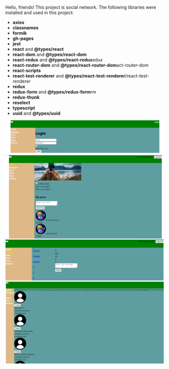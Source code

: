 Hello, friends!
This project is social network. The following libraries were installed and used in this project:

- **axios** 
- **classnames**
- **formik**
- **gh-pages**
- **jest**
- **react** and **@types/react**
- **react-dom** and **@types/react-dom**
- **react-redux** and **@types/react-redux**edux
- **react-router-dom** and **@types/react-router-dom**act-router-dom
- **react-scripts** 
- **react-test-renderer** and **@types/react-test-renderer**/react-test-renderer
- **redux**
- **redux-form** and **@types/redux-form**rm
- **redux-thunk**
- **reselect**
- **typescript** 
- **uuid** and **@types/uuid**


![](src/assets/images/screenshots/login.png)
![](src/assets/images/screenshots/profile.png)
![](src/assets/images/screenshots/messages.png)
![](src/assets/images/screenshots/users.png)
